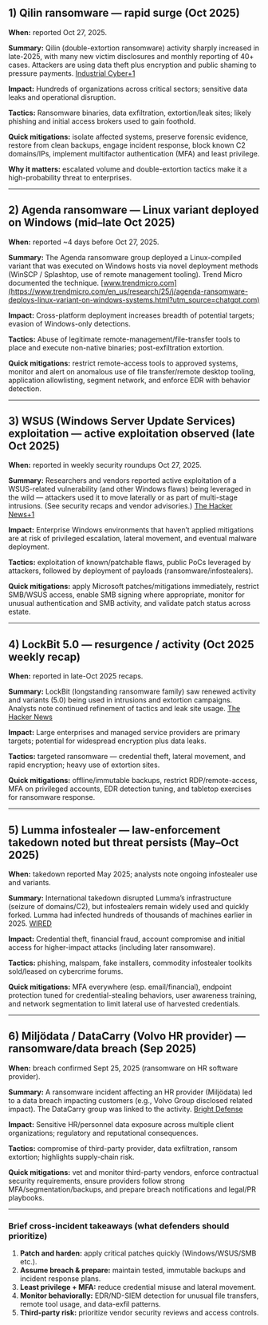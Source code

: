 ## 1) **Qilin ransomware — rapid surge (Oct 2025)**

**When:** reported Oct 27, 2025.

**Summary:** Qilin (double-extortion ransomware) activity sharply increased in late-2025, with many new victim disclosures and monthly reporting of 40+ cases. Attackers are using data theft plus encryption and public shaming to pressure payments. [Industrial Cyber+1](https://industrialcyber.co/ransomware/qilin-ransomware-escalates-rapidly-in-2025-targeting-critical-sectors-with-700-attacks-amid-ransomhub-shutdown/?utm_source=chatgpt.com)

**Impact:** Hundreds of organizations across critical sectors; sensitive data leaks and operational disruption.

**Tactics:** Ransomware binaries, data exfiltration, extortion/leak sites; likely phishing and initial access brokers used to gain foothold.

**Quick mitigations:** isolate affected systems, preserve forensic evidence, restore from clean backups, engage incident response, block known C2 domains/IPs, implement multifactor authentication (MFA) and least privilege.

**Why it matters:** escalated volume and double-extortion tactics make it a high-probability threat to enterprises.

---

## 2) **Agenda ransomware — Linux variant deployed on Windows (mid–late Oct 2025)**

**When:** reported ~4 days before Oct 27, 2025.

**Summary:** The Agenda ransomware group deployed a Linux-compiled variant that was executed on Windows hosts via novel deployment methods (WinSCP / Splashtop, use of remote management tooling). Trend Micro documented the technique. [www.trendmicro.com](https://www.trendmicro.com/en_us/research/25/j/agenda-ransomware-deploys-linux-variant-on-windows-systems.html?utm_source=chatgpt.com)

**Impact:** Cross-platform deployment increases breadth of potential targets; evasion of Windows-only detections.

**Tactics:** Abuse of legitimate remote-management/file-transfer tools to place and execute non-native binaries; post-exfiltration extortion.

**Quick mitigations:** restrict remote-access tools to approved systems, monitor and alert on anomalous use of file transfer/remote desktop tooling, application allowlisting, segment network, and enforce EDR with behavior detection.

---

## 3) **WSUS (Windows Server Update Services) exploitation — active exploitation observed (late Oct 2025)**

**When:** reported in weekly security roundups Oct 27, 2025.

**Summary:** Researchers and vendors reported active exploitation of a WSUS-related vulnerability (and other Windows flaws) being leveraged in the wild — attackers used it to move laterally or as part of multi-stage intrusions. (See security recaps and vendor advisories.) [The Hacker News+1](https://thehackernews.com/2025/10/weekly-recap-wsus-exploited-lockbit-50.html?utm_source=chatgpt.com)

**Impact:** Enterprise Windows environments that haven’t applied mitigations are at risk of privileged escalation, lateral movement, and eventual malware deployment.

**Tactics:** exploitation of known/patchable flaws, public PoCs leveraged by attackers, followed by deployment of payloads (ransomware/infostealers).

**Quick mitigations:** apply Microsoft patches/mitigations immediately, restrict SMB/WSUS access, enable SMB signing where appropriate, monitor for unusual authentication and SMB activity, and validate patch status across estate.

---

## 4) **LockBit 5.0 — resurgence / activity (Oct 2025 weekly recap)**

**When:** reported in late-Oct 2025 recaps.

**Summary:** LockBit (longstanding ransomware family) saw renewed activity and variants (5.0) being used in intrusions and extortion campaigns. Analysts note continued refinement of tactics and leak site usage. [The Hacker News](https://thehackernews.com/2025/10/weekly-recap-wsus-exploited-lockbit-50.html?utm_source=chatgpt.com)

**Impact:** Large enterprises and managed service providers are primary targets; potential for widespread encryption plus data leaks.

**Tactics:** targeted ransomware — credential theft, lateral movement, and rapid encryption; heavy use of extortion sites.

**Quick mitigations:** offline/immutable backups, restrict RDP/remote-access, MFA on privileged accounts, EDR detection tuning, and tabletop exercises for ransomware response.

---

## 5) **Lumma infostealer — law-enforcement takedown noted but threat persists (May–Oct 2025)**

**When:** takedown reported May 2025; analysts note ongoing infostealer use and variants.

**Summary:** International takedown disrupted Lumma’s infrastructure (seizure of domains/C2), but infostealers remain widely used and quickly forked. Lumma had infected hundreds of thousands of machines earlier in 2025. [WIRED](https://www.wired.com/story/lumma-stealer-takedown-disrupted?utm_source=chatgpt.com)

**Impact:** Credential theft, financial fraud, account compromise and initial access for higher-impact attacks (including later ransomware).

**Tactics:** phishing, malspam, fake installers, commodity infostealer toolkits sold/leased on cybercrime forums.

**Quick mitigations:** MFA everywhere (esp. email/financial), endpoint protection tuned for credential-stealing behaviors, user awareness training, and network segmentation to limit lateral use of harvested credentials.

---

## 6) **Miljödata / DataCarry (Volvo HR provider) — ransomware/data breach (Sep 2025)**

**When:** breach confirmed Sept 25, 2025 (ransomware on HR software provider).

**Summary:** A ransomware incident affecting an HR provider (Miljödata) led to a data breach impacting customers (e.g., Volvo Group disclosed related impact). The DataCarry group was linked to the activity. [Bright Defense](https://www.brightdefense.com/resources/recent-data-breaches/?utm_source=chatgpt.com)

**Impact:** Sensitive HR/personnel data exposure across multiple client organizations; regulatory and reputational consequences.

**Tactics:** compromise of third-party provider, data exfiltration, ransom extortion; highlights supply-chain risk.

**Quick mitigations:** vet and monitor third-party vendors, enforce contractual security requirements, ensure providers follow strong MFA/segmentation/backups, and prepare breach notifications and legal/PR playbooks.

---

### Brief cross-incident takeaways (what defenders should prioritize)

1. **Patch and harden:** apply critical patches quickly (Windows/WSUS/SMB etc.).
2. **Assume breach & prepare:** maintain tested, immutable backups and incident response plans.
3. **Least privilege + MFA:** reduce credential misuse and lateral movement.
4. **Monitor behaviorally:** EDR/ND-SIEM detection for unusual file transfers, remote tool usage, and data-exfil patterns.
5. **Third-party risk:** prioritize vendor security reviews and access controls.
